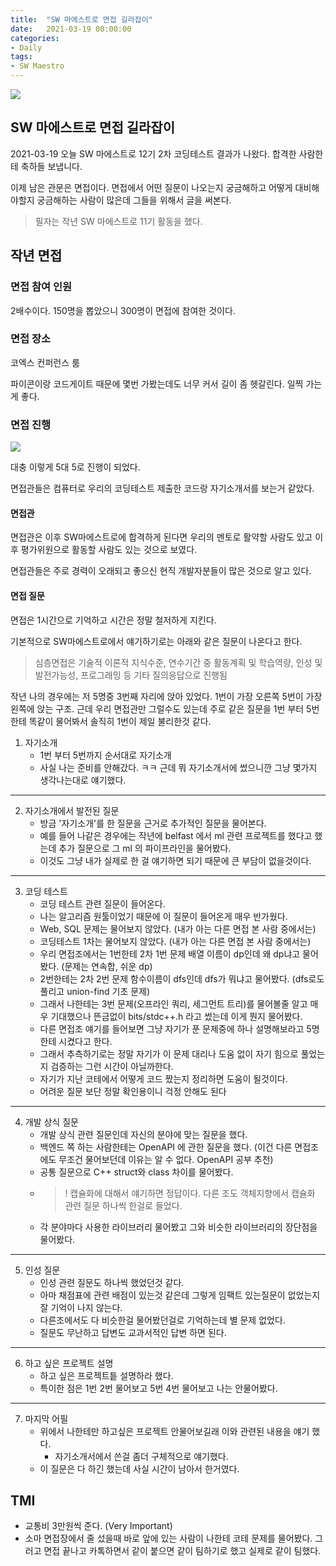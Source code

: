 ```yaml
---
title:  "SW 마에스트로 면접 길라잡이"
date:   2021-03-19 00:00:00
categories:
- Daily
tags:
- SW Maestro
---
```




![](https://i.imgur.com/dkFllDy.png)

## SW 마에스트로 면접 길라잡이

2021-03-19 오늘 SW 마에스트로 12기 2차 코딩테스트 결과가 나왔다. 합격한 사람한테 축하들 보냅니다.

이제 남은 관문은 면접이다. 면접에서 어떤 질문이 나오는지 궁금해하고 어떻게 대비해야할지 궁금해하는 사람이 많은데 그들을 위해서 글을 써본다.

> 필자는 작년 SW 마에스트로 11기 활동을 했다.

## 작년 면접

### 면접 참여 인원

2배수이다. 150명을 뽑았으니 300명이 면접에 참여한 것이다.

### 면접 장소

코엑스 컨퍼런스 룸

파이콘이랑 코드게이트 때문에 몇번 가봤는데도 너무 커서 길이 좀 헷갈린다. 일찍 가는게 좋다. 

### 면접 진행

![](https://i.imgur.com/fE1yekl.png)

대충 이렇게 5대 5로 진행이 되었다.

면접관들은 컴퓨터로 우리의 코딩테스트 제출한 코드랑 자기소개서를 보는거 같았다.

#### 면접관

면접관은 이후 SW마에스트로에 합격하게 된다면 우리의 멘토로 활약할 사람도 있고 이후 평가위원으로 활동할 사람도 있는 것으로 보였다. 

면접관들은 주로 경력이 오래되고 좋으신 현직 개발자분들이 많은 것으로 알고 있다.


#### 면접 질문

면접은 1시간으로 기억하고 시간은 정말 철저하게 지킨다.

기본적으로 SW마에스트로에서 얘기하기로는 아래와 같은 질문이 나온다고 한다.

> 심층면접은 기술적 이론적 지식수준, 연수기간 중 활동계획 및 학습역량, 인성 및 발전가능성, 프로그래밍 등 기타 질의응답으로 진행됨

작년 나의 경우에는 저 5명중 3번째 자리에 앉아 있었다. 1번이 가장 오른쪽 5번이 가장 왼쪽에 앉는 구조. 근데 우리 면접관만 그럴수도 있는데 주로 같은 질문을 1번 부터 5번한테 똑같이 물어봐서 솔직히 1번이 제일 불리한것 같다.

1. 자기소개
    - 1번 부터 5번까지 순서대로 자기소개
    - 사실 나는 준비를 안해갔다. ㅋㅋ 근데 뭐 자기소개서에 썼으니깐 그냥 몇가지 생각나는대로 얘기했다.
---
2. 자기소개에서 발전된 질문
    - 방금 '자기소개'를 한 질문을 근거로 추가적인 질문을 물어본다.
    - 예를 들어 나같은 경우에는 작년에 belfast 에서 ml 관련 프로젝트를 했다고 했는데 추가 질문으로 그 ml 의 파이프라인을 물어봤다.
    - 이것도 그냥 내가 실제로 한 걸 얘기하면 되기 때문에 큰 부담이 없을것이다.
---
3. 코딩 테스트
    - 코딩 테스트 관련 질문이 들어온다.
    - 나는 알고리즘 원툴이었기 때문에 이 질문이 들어온게 매우 반가웠다.
    - Web, SQL 문제는 물어보지 않았다. (내가 아는 다른 면접 본 사람 중에서는)
    - 코딩테스트 1차는 물어보지 않았다. (내가 아는 다른 면접 본 사람 중에서는)
    - 우리 면접조에서는 1번한테 2차 1번 문제 배열 이름이 dp인데 왜 dp냐고 물어봤다. (문제는 연속합, 쉬운 dp)
    - 2번한테는 2차 2번 문제 함수이름이 dfs인데 dfs가 뭐냐고 물어봤다. (dfs로도 풀리고 union-find 기초 문제)
    - 그래서 나한테는 3번 문제(오프라인 쿼리, 세그먼트 트리)를 물어볼줄 알고 매우 기대했으나 뜬금없이 bits/stdc++.h 라고 썼는데 이게 뭔지 물어봤다.
    - 다른 면접조 얘기를 들어보면 그냥 자기가 푼 문제중에 하나 설명해보라고 5명한테 시켰다고 한다.
    -  그래서 추측하기로는 정말 자기가 이 문제 대리나 도움 없이 자기 힘으로 풀었는지 검증하는 그런 시간이 아닐까한다. 
    -  자기가 지난 코테에서 어떻게 코드 짰는지 정리하면 도움이 될것이다.
    -  어려운 질문 보단 정말 확인용이니 걱정 안해도 된다

---

4. 개발 상식 질문
    - 개발 상식 관련 질문인데 자신의 분야에 맞는 질문을 했다.
    - 백엔드 쪽 하는 사람한테는 OpenAPI 에 관한 질문을 했다. (이건 다른 면접조에도 무조건 물어보던데 이유는 알 수 없다. OpenAPI 공부 추천)
    - 공통 질문으로 C++ struct와 class 차이를 물어봤다.
    - >! 캡슐화에 대해서 얘기하면 정답이다. 다른 조도 객체지향에서 캡슐화 관련 질문 하나씩 한걸로 들었다.
    - 각 분야마다 사용한 라이브러리 물어봤고 그와 비슷한 라이브러리의 장단점을 물어봤다.
---
5. 인성 질문
    - 인성 관련 질문도 하나씩 했었던것 같다.
    - 아마 채점표에 관련 배점이 있는것 같은데 그렇게 임팩트 있는질문이 없었는지 잘 기억이 나지 않는다. 
    - 다른조에서도 다 비슷한걸 물어봤던걸로 기억하는데 별 문제 없었다.
    - 질문도 무난하고 답변도 교과서적인 답변 하면 된다.
---
6. 하고 싶은 프로젝트 설명
    - 하고 싶은 프로젝트틑 설명하라 했다.
    - 특이한 점은 1번 2번 물어보고 5번 4번 물어보고 나는 안물어봤다.
---
7. 마지막 어필
    - 위에서 나한테만 하고싶은 프로젝트 안물어보길래 이와 관련된 내용을 얘기 했다.
        - 자기소개서에서 쓴걸 좀더 구체적으로 얘기했다.
    - 이 질문은 다 하긴 했는데 사실 시간이 남아서 한거였다.

## TMI

- 교통비 3만원씩 준다. (Very Important)
- 소마 면접장에서 줄 섰을때 바로 앞에 있는 사람이 나한테 코테 문제를 물어봤다. 그러고 면접 끝나고 카톡하면서 같이 붙으면 같이 팀하기로 했고 실제로 같이 팀했다.


